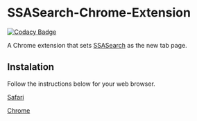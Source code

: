 # SSASearch-Chrome-Extension

[![Codacy Badge](https://api.codacy.com/project/badge/Grade/b20dcbd6545946468842a0c144adcd83)](https://app.codacy.com/manual/matthewr2024/SSASearch-Chrome-Extension?utm_source=github.com&utm_medium=referral&utm_content=matthewr2024/SSASearch-Chrome-Extension&utm_campaign=Badge_Grade_Settings)

A Chrome extension that sets [SSASearch](https://github.com/matthewr2024/SSASearch#ssasearch) as the new tab page. 

## Instalation

Follow the instructions below for your web browser.

[Safari](https://docs.google.com/document/d/1hvIDYSHsTH5rLBWKoTj2aoFuXK-_38EydX8Ksw2D6Wo/edit?usp=sharing)

[Chrome](https://docs.google.com/document/d/10teHJnUFJI3853n5V-7g2GbNgz9NxHpMvaIMxvF9GKo/edit?usp=sharing)
